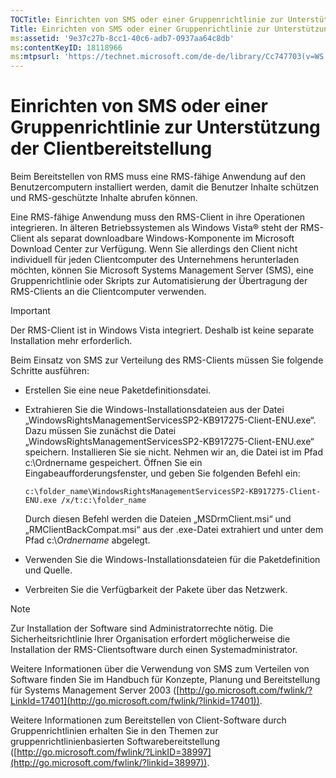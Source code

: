 ```yaml
---
TOCTitle: Einrichten von SMS oder einer Gruppenrichtlinie zur Unterstützung der Clientbereitstellung
Title: Einrichten von SMS oder einer Gruppenrichtlinie zur Unterstützung der Clientbereitstellung
ms:assetid: '9e37c27b-8cc1-40c6-adb7-0937aa64c8db'
ms:contentKeyID: 18118966
ms:mtpsurl: 'https://technet.microsoft.com/de-de/library/Cc747703(v=WS.10)'
---
```


Einrichten von SMS oder einer Gruppenrichtlinie zur Unterstützung der Clientbereitstellung
==========================================================================================

Beim Bereitstellen von RMS muss eine RMS-fähige Anwendung auf den Benutzercomputern installiert werden, damit die Benutzer Inhalte schützen und RMS-geschützte Inhalte abrufen können.

Eine RMS-fähige Anwendung muss den RMS-Client in ihre Operationen integrieren. In älteren Betriebssystemen als Windows Vista® steht der RMS-Client als separat downloadbare Windows-Komponente im Microsoft Download Center zur Verfügung. Wenn Sie allerdings den Client nicht individuell für jeden Clientcomputer des Unternehmens herunterladen möchten, können Sie Microsoft Systems Management Server (SMS), eine Gruppenrichtlinie oder Skripts zur Automatisierung der Übertragung der RMS-Clients an die Clientcomputer verwenden.

> [!IMPORTANT]
> Der RMS-Client ist in Windows Vista integriert. Deshalb ist keine separate Installation mehr erforderlich. 

Beim Einsatz von SMS zur Verteilung des RMS-Clients müssen Sie folgende Schritte ausführen:

-   Erstellen Sie eine neue Paketdefinitionsdatei.
-   Extrahieren Sie die Windows-Installationsdateien aus der Datei „WindowsRightsManagementServicesSP2-KB917275-Client-ENU.exe“. Dazu müssen Sie zunächst die Datei „WindowsRightsManagementServicesSP2-KB917275-Client-ENU.exe“ speichern. Installieren Sie sie nicht. Nehmen wir an, die Datei ist im Pfad c:\\Ordnername gespeichert. Öffnen Sie ein Eingabeaufforderungsfenster, und geben Sie folgenden Befehl ein:

    `c:\folder_name\WindowsRightsManagementServicesSP2-KB917275-Client-ENU.exe /x/t:c:\folder_name`
    
    Durch diesen Befehl werden die Dateien „MSDrmClient.msi“ und „RMClientBackCompat.msi“ aus der .exe-Datei extrahiert und unter dem Pfad c:\\*Ordnername* abgelegt.
-   Verwenden Sie die Windows-Installationsdateien für die Paketdefinition und Quelle.
-   Verbreiten Sie die Verfügbarkeit der Pakete über das Netzwerk.

> [!NOTE]
> Zur Installation der Software sind Administratorrechte nötig. Die Sicherheitsrichtlinie Ihrer Organisation erfordert möglicherweise die Installation der RMS-Clientsoftware durch einen Systemadministrator. 

Weitere Informationen über die Verwendung von SMS zum Verteilen von Software finden Sie im Handbuch für Konzepte, Planung und Bereitstellung für Systems Management Server 2003 ([http://go.microsoft.com/fwlink/?LinkId=17401](http://go.microsoft.com/fwlink/?linkid=17401)).

Weitere Informationen zum Bereitstellen von Client-Software durch Gruppenrichtlinien erhalten Sie in den Themen zur gruppenrichtlinienbasierten Softwarebereitstellung ([http://go.microsoft.com/fwlink/?LinkID=38997](http://go.microsoft.com/fwlink/?linkid=38997)).